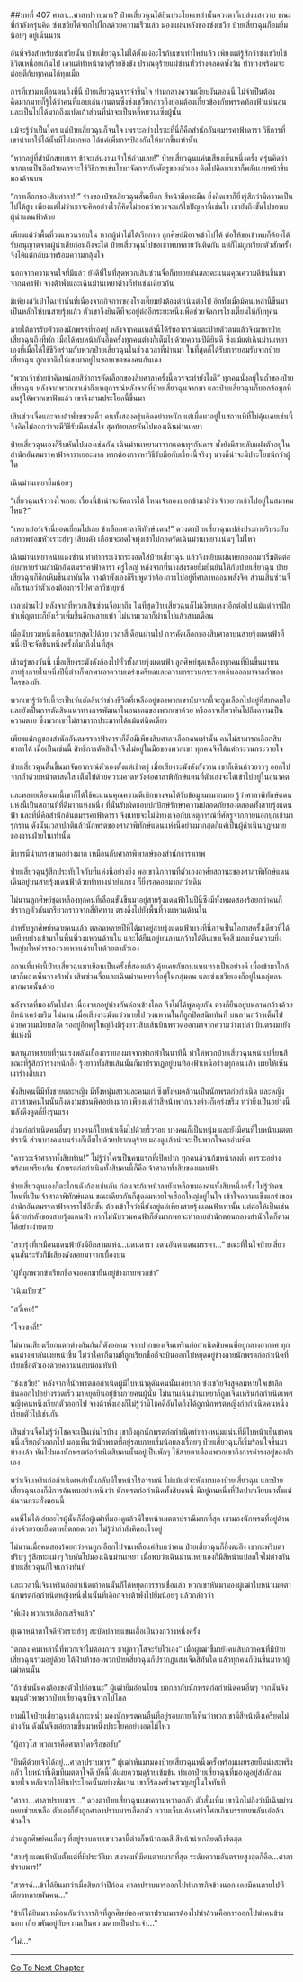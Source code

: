 ##บทที่ 407 ศาลา...ศาลาปราบมาร?
ป๋ายเสี่ยวฉุนได้ยินประโยคเหล่านั้นดวงตาก็เปล่งแสงวาบ ขณะที่กำลังครุ่นคิด ซ่งเชวียได้จากไปไกลด้วยความเร็วแล้ว มองแผ่นหลังของซ่งเชวีย ป๋ายเสี่ยวฉุนก็อมยิ้มน้อยๆ อยู่เนิ่นนาน

อันที่จริงสำหรับซ่งเชวียนั้น ป๋ายเสี่ยวฉุนไม่ได้ตั้งแง่อะไรกับเขาเท่าไหร่แล้ว เพียงแต่รู้สึกว่าซ่งเชวียใช้ชีวิตเหนื่อยเกินไป เอาแต่ทำหน้าตาดุร้ายขึงขัง ปราณดุร้ายแผ่ซ่านทั่วร่างตลอดทั้งวัน ท่าทางพร้อมจะต่อยตีกับทุกคนได้ทุกเมื่อ

การที่เขามาเตือนตนถึงที่นี่ ป๋ายเสี่ยวฉุนจารจำขึ้นใจ ท่ามกลางความเงียบงันตอนนี้ ไม่จำเป็นต้องคิดมากมายก็รู้ได้ว่าคนที่แอบเล่นงานตนซึ่งซ่งเชวียกล่าวถึงย่อมต้องเกี่ยวข้องกับพรรคท้องฟ้าแน่นอน และเป็นไปได้มากถึงแปดเก้าส่วนที่น่าจะเป็นหลี่หยวนเซิ่งผู้นั้น

แม้จะรู้ว่าเป็นใคร แต่ป๋ายเสี่ยวฉุนก็จนใจ เพราะอย่างไรซะที่นี่ก็คือสำนักอันตมรรคาฟ้าดารา วิธีการที่เขานำมาใช้ได้นั้นมีไม่มากพอ ได้แค่เพิ่มการป้องกันให้มากขึ้นเท่านั้น

“หากอยู่ที่สำนักสยบธาร ข้าจะเล่นงานเจ้าให้อ่วมเลย!” ป๋ายเสี่ยวฉุนแค่นเสียงเย็นหนึ่งครั้ง ครุ่นคิดว่าหากตนเป็นอีกฝ่ายควรจะใช้วิธีการเช่นไรมาจัดการกับศัตรูของตัวเอง คิดไปคิดมาเขาก็พลันเงยหน้าขึ้นมองด้านบน

“การเลือกของสิบศาลา!!” ร่างของป๋ายเสี่ยวฉุนสั่นเยือก สีหน้ามืดทะมึน ยิ่งคิดเขาก็ยิ่งรู้สึกว่ามีความเป็นไปได้สูง เพียงแต่ไม่ว่าเขาจะคิดอย่างไรก็คิดไม่ออกว่าควรจะแก้ไขปัญหานี้เช่นไร เขายังถึงขั้นไปขอพบผู้นำแดนฟ้าด้วย

เพียงแต่ว่าพื้นที่วงแหวนรอบใน หากผู้นำไม่ได้เรียกหา ลูกศิษย์มิอาจเข้าไปได้ ต่อให้ขอเข้าพบก็ต้องได้รับอนุญาตจากผู้นำเสียก่อนถึงจะได้ ป๋ายเสี่ยวฉุนไปขอเข้าพบหลายวันติดกัน แต่ก็ไม่ถูกเรียกตัวสักครั้ง จึงได้แต่กลับมาพร้อมความกลุ้มใจ

นอกจากความจนใจที่มีแล้ว ยังดีที่ในที่สุดพวกเสินซ่วนจื่อก็ทยอยกันสละคะแนนคุณความดีบินขึ้นมาจากนครฟ้า จางต้าพั่งและเฉินม่านเหยาต่างก็ทำเช่นเดียวกัน

มีเพียงสวีเป่าไฉเท่านั้นที่เนื่องจากกิจการของโรงเตี๊ยมยังต้องดำเนินต่อไป อีกทั้งเมื่อมีคนเหล่านี้ขึ้นมาเป็นหลักให้บนสายรุ้งแล้ว ตัวเขาจึงยินดีที่จะอยู่ต่ออีกระยะหนึ่งเพื่อช่วยจัดการโรงเตี๊ยมให้กับทุคน

ภายใต้การรับตัวของนักพรตที่รออยู่ หลังจากคนเหล่านี้ได้รับอาภรณ์และป้ายตัวตนแล้วจึงมาหาป๋ายเสี่ยวฉุนถึงที่พัก เมื่อได้พบหน้ากันอีกครั้งทุกคนต่างก็เต็มไปด้วยความปิติยินดี ซึ่งแม้แต่เฉินม่านเหยาเองที่เมื่อได้ใช้ชีวิตร่วมกับพวกป๋ายเสี่ยวฉุนในช่วงเวลาที่ผ่านมา ในที่สุดก็ได้รับการยอมรับจากป๋ายเสี่ยวฉุน ถูกเขาดึงให้เขามาอยู่ในขอบเขตของคนกันเอง

“พวกเจ้าช่วยข้าคิดหน่อยสิว่าการคัดเลือกของสิบศาลาครั้งนี้ควรจะทำยังไงดี” ทุกคนนั่งอยู่ในถ้ำของป๋ายเสี่ยวฉุน หลังจากพวกเขาเล่าถึงเหตุการณ์หลังจากที่ป๋ายเสี่ยวฉุนจากมา และป๋ายเสี่ยวฉุนก็บอกข้อมูลที่ตนรู้ให้พวกเขาฟังแล้ว เขาจึงถามประโยคนี้ขึ้นมา

เสินซ่วนจื่อและจางต้าพั่งขมวดคิ้ว คนทั้งสองครุ่นคิดอย่างหนัก แต่เมื่อมาอยู่ในสถานที่ที่ไม่คุ้นเคยเช่นนี้จึงคิดไม่ออกว่าจะมีวิธีรับมือเช่นไร สุดท้ายเลยหันไปมองเฉินม่านเหยา

ป๋ายเสี่ยวฉุนเองก็รีบหันไปมองเช่นกัน เฉินม่านเหยามาจากแดนทุรกันดาร ทั้งยังมีสายลับแฝงตัวอยู่ในสำนักอันตมรรคาฟ้าดาราเยอะมาก หากต้องการหาวิธีรับมือกับเรื่องนี้จริงๆ นางก็น่าจะมีประโยชน์กว่าผู้ใด

เฉินม่านเหยายิ้มน้อยๆ

“เสี่ยวฉุนเจ้าวางใจเถอะ เรื่องนี้ข้าน่าจะจัดการได้ ไหนเจ้าลองบอกข้ามาสิว่าเจ้าอยากเข้าไปอยู่ในสมาคมไหน?”

“เหยาเอ๋อร์เจ้านี่ยอดเยี่ยมไปเลย ข้าเลือกศาลาพิทักษ์แดน!” ดวงตาป๋ายเสี่ยวฉุนเปล่งประกายริบระยับ กล่าวพร้อมหัวเราะฮ่าๆ เสียงดัง เกือบจะอดใจพุ่งเข้าไปกอดรัดเฉินม่านเหยาแน่นๆ ไม่ไหว

เฉินม่านเหยาหน้าแดงซ่าน ทำท่ากระเง้ากระงอดใส่ป๋ายเสี่ยวฉุน แล้วจึงหยิบแผ่นหยกออกมาเริ่มติดต่อกับสหายร่วมสำนักอันตมรรคาฟ้าดารา ครู่ใหญ่ หลังจากที่นางส่งรอยยิ้มยืนยันให้กับป๋ายเสี่ยวฉุน ป๋ายเสี่ยวฉุนก็ฮึกเหิมขึ้นมาทันใด จางต้าพั่งเองก็รีบพูดว่าต้องการไปอยู่ที่ศาลาหลอมพลังจิต ส่วนเสินซ่วนจื่อก็เสนอว่าตัวเองต้องการไปศาลาวิชายุทธ์

เวลาผ่านไป หลังจากที่พวกเสินซ่วนจื่อมาถึง ในที่สุดป๋ายเสี่ยวฉุนก็ไม่เงียบเหงาอีกต่อไป แม้แต่การฝึกบำเพ็ญตบะก็ยังเร็วเพิ่มขึ้นอีกหลายเท่า ไม่นานเวลาก็ผ่านไปแล้วสามเดือน

เมื่อนับรวมหนึ่งเดือนแรกสุดไปด้วย เวลาสี่เดือนผ่านไป การคัดเลือกของสิบศาลาบนสายรุ้งแดนฟ้าที่หนึ่งปีจะจัดขึ้นหนึ่งครั้งก็มาถึงในที่สุด

เช้าตรู่ของวันนี้ เมื่อเสียงระฆังดังก้องไปทั่วทั้งสายรุ้งแดนฟ้า ลูกศิษย์ชุดเหลืองทุกคนที่บินขึ้นมาบนสายรุ้งภายในหนึ่งปีนี้ต่างก็พกพาเอาความเคร่งเครียดและความกระวนกระวายเดินออกมาจากถ้ำของใครของมัน

พวกเขารู้ว่าวันนี้จะเป็นวันตัดสินว่าช่วงชีวิตที่เหลืออยู่ของพวกเขานับจากนี้จะถูกเลือกไปอยู่ที่สมาคมใด และยังเป็นการตัดสินแนวทางการพัฒนาในอนาคตของพวกเขาด้วย หรืออาจเกี่ยวพันไปถึงความเป็นความตาย ซึ่งพวกเขาไม่สามารถประมาทได้แม้แต่นิดเดียว

เพียงแต่กฎของสำนักอันตมรรคาฟ้าดาราก็คือมีเพียงสิบศาลาเลือกคนเท่านั้น คนไม่สามารถเลือกสิบศาลาได้ เมื่อเป็นเช่นนี้ สิทธิ์การตัดสินใจจึงไม่อยู่ในมือของพวกเขา ทุกคนจึงได้แต่กระวนกระวายใจ

ป๋ายเสี่ยวฉุนตื่นขึ้นมาจัดอาภรณ์ตัวเองตั้งแต่เช้าตรู่ เมื่อเสียงระฆังดังกังวาน เขาก็เดินก้าวยาวๆ ออกไปจากถ้ำด้วยหน้าตาสดใส เต็มไปด้วยความคาดหวังต่อศาลาพิทักษ์แดนที่ตัวเองจะได้เข้าไปอยู่ในอนาคต

และหลายเดือนมานี้เขาก็ได้ใช้คะแนนคุณความดีเบิกทางจนได้รับข้อมูลมามากมาย รู้ว่าศาลาพิทักษ์แดนแห่งนี้เป็นสถานที่ที่ดีมากแห่งหนึ่ง ที่นั่นรับผิดชอบปกปักษ์รักษาความปลอดภัยของตลอดทั้งสายรุ้งแดนฟ้า และที่นี่คือสำนักอันตมรรคาฟ้าดารา จึงแทบจะไม่มีทางเจอกับเหตุการณ์ที่ศัตรูจากภายนอกบุกเข้ามารุกราน ดังนั้นเวลาปกติแล้วนักพรตของศาลาพิทักษ์แดนแห่งนี้อย่างมากสุดก็แค่เป็นผู้ดำเนินกฏหมายของงานฝ่ายในเท่านั้น

มีบารมีน่าเกรงขามอย่างมาก เหมือนกับศาลาพิพากษ์ของสำนักธาราเทพ

ป๋ายเสี่ยวฉุนรู้สึกประทับใจกับที่แห่งนี้อย่างยิ่ง พอเขานึกภาพที่ตัวเองอาศัยสถานะของศาลาพิทักษ์แดนเดินอยู่บนสายรุ้งแดนฟ้าด้วยท่าทางน่ายำเกรง ก็ยิ่งรอคอยมากกว่าเดิม

ไม่นานลูกศิษย์ชุดเหลืองทุกคนที่เลื่อนขั้นขึ้นมาอยู่สายรุ้งแดนฟ้าในปีนี้ซึ่งมีทั้งหมดสองร้อยกว่าคนก็ปรากฏตัวกันเกรียวกราวจากสี่ทิศทาง ตรงดิ่งไปยังพื้นที่วงแหวนด้านใน

สำหรับลูกศิษย์หลายคนแล้ว ตลอดหลายปีที่ได้มาอยู่สายรุ้งแดนฟ้าบางทีนี่อาจเป็นโอกาสครั้งเดียวที่ได้เหยียบย่างเข้ามาในพื้นที่วงแหวนด้านใน และได้ยืนอยู่บนลานกว้างใต้ตีนเขาเจ็ดสี มองเห็นความยิ่งใหญ่มโหฬารของวงแหวนด้านในด้วยตาตัวเอง

สถานที่แห่งนี้ป๋ายเสี่ยวฉุนมาเยือนเป็นครั้งที่สองแล้ว คุ้นเคยกับถนนหนทางเป็นอย่างดี เมื่อเข้ามาใกล้เขาก็มองเห็นจางต้าพั่ง เสินซ่วนจื่อและเฉินม่านเหยาที่อยู่ในกลุ่มคน และซ่งเชวียเองก็อยู่ในกลุ่มคนมากมายนั้นด้วย

หลังจากที่มองกันไปมา เนื่องจากอยู่ห่างกันค่อนข้างไกล จึงไม่ได้พูดคุยกัน ต่างก็ยืนอยู่บนลานกว้างด้วยสีหน้าเคร่งขรึม ไม่นาน เมื่อเสียงระฆังแว่วหายไป วงแหวนในก็ถูกปิดสนิททันที บนลานกว้างเต็มไปด้วยความเงียบสงัด รออยู่อีกครู่ใหญ่ถึงมีรุ้งยาวสิบเส้นบินพรวดออกมาจากความว่างเปล่า บินตรงมายังที่แห่งนี้

พลานุภาพสยบที่รุนแรงพลันเยื้องกรายลงมาจากฟากฟ้าในนาทีนี้ ทำให้พวกป๋ายเสี่ยวฉุนหน้าเปลี่ยนสี ขณะที่รู้สึกว่าร่างหนักอึ้ง รุ้งยาวทั้งสิบเส้นนั้นก็มาปรากฏอยู่บนท้องฟ้าเหนือร่างทุกคนแล้ว เผยให้เห็นเงาร่างสิบเงา

ทั้งสิบคนนี้มีทั้งชายและหญิง มีทั้งหนุ่มสาวและคนแก่ ซึ่งทั้งหมดล้วนเป็นนักพรตก่อกำเนิด และหญิงสาวสามคนในนั้นก็งดงามชวนพิศอย่างมาก เพียงแต่ว่าสีหน้าพวกนางต่างก็เคร่งขรึม ทว่ายิ่งเป็นอย่างนี้พลังดึงดูดก็ยิ่งรุนแรง

ส่วนก่อกำเนิดคนอื่นๆ บางคนก็ใบหน้าเต็มไปด้วยริ้วรอย บางคนก็เป็นหนุ่ม และยังมีคนที่ใบหน้าเมตตาปราณี ส่วนบางคนบนร่างก็เต็มไปด้วยปราณดุร้าย มองดูแล้วน่าจะเป็นพวกใจคออำมหิต

“คารวะเจ้าศาลาทั้งสิบท่าน!” ไม่รู้ว่าใครเป็นคนแรกที่เปิดปาก ทุกคนล้วนก้มหน้าลงต่ำ คารวะอย่างพร้อมเพรียงกัน นักพรตก่อกำเนิดทั้งสิบคนนี้ก็คือเจ้าศาลาทั้งสิบของแดนฟ้า

ป๋ายเสี่ยวฉุนเองก็ตะโกนดังก้องเช่นกัน ก่อนจะก้มหน้าลงยังเหลือบมองคนทั้งสิบหนึ่งครั้ง ไม่รู้ว่าคนไหนที่เป็นเจ้าศาลาพิทักษ์แดน ขณะเดียวกันก็สูดลมหายใจเฮือกใหญ่อยู่ในใจ เข้าใจความแข็งแกร่งของสำนักอันตมรรคาฟ้าดาราไปอีกขั้น ต้องเข้าใจว่านี่ยังอยู่แค่เพียงสายรุ้งแดนฟ้าเท่านั้น แต่ต่อให้เป็นเช่นนี้ด้วยกำลังของสายรุ้งแดนฟ้า หากไม่นับรวมคนฟ้าก็ยังมากพอจะทำลายสำนักตอนกลางสำนักใดก็ตามได้อย่างง่ายดาย

“สายรุ้งที่เหมือนแดนฟ้ายังมีอีกสามแห่ง...แดนดารา แดนอันต แดนมรรคา...” ขณะที่ในใจป๋ายเสี่ยวฉุนสั่นระรัวก็มีเสียงดังลอยมาจากเบื้องบน

“ผู้ที่ถูกพวกข้าเรียกชื่อจงออกมายืนอยู่ข้างกายพวกข้า”

“เฉินเปียว!”

“สวี่เคอ!”

“โจวซงลี่!”

ไม่นานเสียงเรียกแตกต่างกันกันก็ดังออกมาจากปากของเจินเหรินก่อกำเนิดสิบคนที่อยู่กลางอากาศ ทุกคนต่างพากันเงยหน้าขึ้น ไม่ว่าใครก็ตามที่ถูกเรียกชื่อก็จะบินออกไปหยุดอยู่ข้างกายนักพรตก่อกำเนิดที่เรียกชื่อตัวเองด้วยความนอบน้อมทันที

“ซ่งเชวีย!” หลังจากที่นักพรตก่อกำเนิดผู้มีใบหน้าดุดันคนนั้นเอ่ยปาก ซ่งเชวียจึงสูดลมหายใจเข้าลึก บินออกไปอย่างรวดเร็ว มาหยุดยืนอยู่ข้างกายคนผู้นั้น ไม่นานเฉินม่านเหยาก็ถูกเจินเหรินก่อกำเนิดเพศหญิงคนหนึ่งเรียกตัวออกไป จางต้าพั่งเองก็ไม่รู้ว่ามีโชคดีอันใดถึงได้ถูกนักพรตหญิงก่อกำเนิดคนหนึ่งเรียกตัวไปเช่นกัน

เสินซ่วนจื่อไม่รู้ว่าโชคจะเป็นเช่นไรบ้าง เขาถึงถูกนักพรตก่อกำเนิดท่าทางหนุ่มแน่นที่มีใบหน้าเย็นชาคนหนึ่งเรียกตัวออกไป มองเห็นว่านักพรตที่อยู่รอบกายเริ่มน้อยลงเรื่อยๆ ป๋ายเสี่ยวฉุนก็เริ่มร้อนใจขึ้นมาบ้างแล้ว หันไปมองนักพรตก่อกำเนิดสิบคนนั้นอยู่เป็นพักๆ ใช้สายตาเตือนพวกเขาถึงการดำรงอยู่ของตัวเอง

ทว่าเจินเหรินก่อกำเนิดเหล่านั้นกลับมีใบหน้าไร้อารมณ์ ไม่แม้แต่จะหันมามองป๋ายเสี่ยวฉุน และป๋ายเสี่ยวฉุนเองก็มีการค้นพบอย่างหนึ่งว่า นักพรตก่อกำเนิดทั้งสิบคนนี้ มีอยู่คนหนึ่งที่ปิดปากเงียบมาตั้งแต่ต้นจนกระทั่งตอนนี้

คนที่ไม่ได้เอ่ยอะไรผู้นั้นก็คือผู้เฒ่าที่มองดูแล้วมีใบหน้าเมตตาปราณีมากที่สุด เขามองนักพรตที่อยู่ด้านล่างด้วยรอยยิ้มตาหยีตลอดเวลา ไม่รู้ว่ากำลังคิดอะไรอยู่

ไม่นานเมื่อคนสองร้อยกว่าคนถูกเลือกไปจนเหลือแค่สิบกว่าคน ป๋ายเสี่ยวฉุนก็อึ้งตะลึง เขากะพริบตาปริบๆ รู้สึกทะแม่งๆ รีบหันไปมองเฉินม่านเหยา เมื่อพบว่าเฉินม่านเหยาเองก็มีสีหน้าแปลกใจไม่ต่างกัน ป๋ายเสี่ยวฉุนก็ใจแกว่งทันที

และเวลานี้เจินเหรินก่อกำเนิดเก้าคนนั้นก็ได้หยุดการขานชื่อแล้ว พวกเขาหันมามองผู้เฒ่าใบหน้าเมตตา นักพรตก่อกำเนิดหญิงหนึ่งในนั้นที่เลือกจางต้าพั่งไปยิ้มน้อยๆ แล้วกล่าวว่า

“พี่เฝิง พวกเราเลือกเสร็จแล้ว”

ผู้เฒ่าหน้าตาใจดีหัวเราะฮ่าๆ สะบัดปลายแขนเสื้อเป็นวงกว้างหนึ่งครั้ง

“ตกลง คนเหล่านี้ที่พวกเจ้าไม่ต้องการ ข้าผู้อาวุโสจะรับไว้เอง” เมื่อผู้เฒ่าชี้มายังคนสิบกว่าคนที่มีป๋ายเสี่ยวฉุนรวมอยู่ด้วย ใต้ฝ่าเท้าของพวกป๋ายเสี่ยวฉุนก็ปรากฏแสงเจ็ดสีทันใด แล้วทุกคนก็บินขึ้นมาหาผู้เฒ่าคนนั้น

“ถ้าเช่นนั้นคงต้องขอตัวไปก่อนนะ” ผู้เฒ่ายิ้มอ่อนโยน บอกลากับนักพรตก่อกำเนิดคนอื่นๆ จากนั้นจึงหมุนตัวพาพวกป๋ายเสี่ยวฉุนบินจากไปไกล

ยามนี้ใจป๋ายเสี่ยวฉุนเต้นกระหน่ำ มองนักพรตคนอื่นที่อยู่รอบกายก็เห็นว่าพวกเขามีสีหน้าตึงเครียดไม่ต่างกัน ดังนั้นจึงเอ่ยถามขึ้นมาหนึ่งประโยคอย่างอดไม่ไหว

“ผู้อาวุโส พวกเราคือศาลาใดหรือขอรับ”

“ยินดีด้วยเจ้าได้อยู่...ศาลาปราบมาร!” ผู้เฒ่าหันมามองป๋ายเสี่ยวฉุนหนึ่งครั้งพร้อมเผยรอยยิ้มน่าสะพรึงกลัว ใบหน้าที่เดิมทีเมตตาใจดี บัดนี้ได้เผยความดุร้ายเข้มข้น ทำเอาป๋ายเสี่ยวฉุนที่มองดูอยู่สำลักลมหายใจ หลังจากได้ยินประโยคนั้นอย่างชัดเจน เขาก็ร้องคร่ำครวญอยู่ในใจทันที

“ศาลา...ศาลาปราบมาร...” ดวงตาป๋ายเสี่ยวฉุนเผยความหวาดกลัว ตัวสั่นเทิ้ม เขานึกไม่ถึงว่ามีเฉินม่านเหยาช่วยเหลือ ตัวเองก็ยังถูกศาลาปราบมารเลือกตัว ความเจ็บแค้นเศร้าโศกเกินบรรยายพลันเอ่อล้นท่วมใจ

ส่วนลูกศิษย์คนอื่นๆ ที่อยู่รอบกายเขาเวลานี้ต่างก็หน้าถอดสี สีหน้าน่าเกลียดถึงขีดสุด

“สายรุ้งแดนฟ้านับตั้งแต่ที่มีประวัติมา สมาคมที่มีคนตายมากที่สุด ระดับความอันตรายสูงสุดก็คือ...ศาลาปราบมาร!”

“สวรรค์...ข้าได้ยินมาว่าเมื่อสิบกว่าปีก่อน ศาลาปราบมารออกไปทำภารกิจข้างนอก เคยมีคนตายไปทีเดียวหลายพันคน...”

“ข้าก็ได้ยินมาเหมือนกันว่าภารกิจที่ลูกศิษย์ของศาลาปราบมารต้องไปทำล้วนคือการออกไปฆ่าคนข้างนอก เกี่ยวพันอยู่กับความเป็นความตายเป็นประจำ...”

“ไม่...”

------




[Go To Next Chapter]( ./30.md)